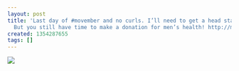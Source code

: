 ```yaml
---
layout: post
title: 'Last day of #movember and no curls. I’ll need to get a head start next year.
  But you still have time to make a donation for men’s health! http://mobro.co/nikhiltri'
created: 1354287655
tags: []
---
```

![](http://24.media.tumblr.com/tumblr_meb31jspMJ1rsr8w3o1_500.jpg)



